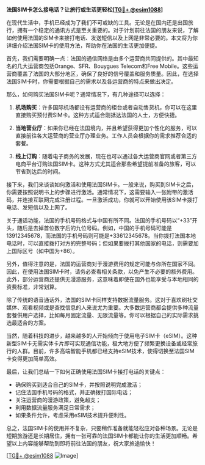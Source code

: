 **法国SIM卡怎么接电话？让旅行或生活更轻松[[TG💪+ @esim1088](https://t.me/s/esim1088)]**

在现代生活中，手机已经成为了我们不可或缺的工具。无论是在国内还是出国旅行，拥有一个稳定的通讯方式是至关重要的。对于计划前往法国的朋友来说，了解如何使用法国的SIM卡来接打电话、发送短信以及上网是非常必要的。本文将为你详细介绍法国SIM卡的使用方法，帮助你在法国的生活更加便捷。

首先，我们需要明确一点：法国的通信网络是由多个运营商共同提供的。其中最知名的几大运营商包括Orange、SFR、Bouygues Telecom和Free Mobile。这些运营商覆盖了法国的大部分地区，确保了良好的信号覆盖和服务质量。因此，在选择法国SIM卡时，你需要根据自己的需求以及各运营商的特点来做出决定。

那么，如何购买法国SIM卡呢？通常情况下，有几种途径可以选择：

1. **机场购买**：许多国际机场都设有运营商的柜台或者自动售货机，你可以在这里直接购买预付费SIM卡。这种方式适合刚抵达法国的人士，方便快捷。
   
2. **当地营业厅**：如果你已经在法国境内，并且希望获得更加个性化的服务，可以直接前往各大运营商的营业厅办理业务。工作人员会根据你的需求推荐合适的套餐。

3. **线上订购**：随着电子商务的发展，现在也可以通过各大运营商官网或者第三方电商平台订购法国SIM卡。这种方式尤其适合那些希望提前准备的旅客，可以节省到达后的时间。

接下来，我们来谈谈如何激活和使用法国SIM卡。一般来说，购买到SIM卡之后，你需要按照说明书上的步骤进行激活。通常情况下，这需要输入一张附带的激活码，并连接互联网完成注册过程。一旦激活成功，你就可以开始使用该SIM卡拨打电话、发短信以及上网了。

关于通话功能，法国的手机号码格式与中国有所不同。法国的手机号码以“+33”开头，随后是去掉首位数字后的九位号码。例如，中国的手机号码可能是13912345678，而法国的手机号码则可能是+33612345678。当你拨打法国本地电话时，可以直接拨打对方的完整号码；但如果要拨打其他国家的电话，则需要加上国际区号（如中国为+86）。

另外，值得注意的是，法国的运营商对于漫游费用的规定可能与你所在国家不同。因此，在使用法国SIM卡时，请务必查看相关条款，以免产生不必要的额外费用。此外，部分运营商还提供无漫游服务，这意味着即使在国外也能享受与本地相同的资费标准，非常划算。

除了传统的语音通话外，法国的SIM卡同样支持数据流量服务。这对于喜欢刷社交媒体、观看视频或是查找信息的人来说尤为重要。大多数运营商都会提供多种流量套餐供用户选择，比如每月固定流量、无限流量等。你可以根据自己的实际需求挑选最适合的方案。

当然，随着科技的进步，越来越多的人开始倾向于使用电子SIM卡（eSIM）。这种新型SIM卡无需实体卡片即可实现通信功能，极大地方便了频繁更换设备或经常旅行的人群。目前，许多高端智能手机都已经支持eSIM技术，使得切换至法国SIM卡变得更加简单高效。

最后，让我们总结一下如何正确使用法国SIM卡接打电话的关键点：
- 确保购买到适合自己的SIM卡，并按照说明完成激活；
- 记住法国手机号码的格式，并正确拨打国际电话；
- 关注运营商的漫游政策，避免超支；
- 利用数据流量服务满足日常需求；
- 如果条件允许，考虑采用eSIM技术提升便利性。

总之，法国SIM卡的使用并不复杂，只要稍作准备就能轻松应对各种场景。无论是短期旅游还是长期居住，拥有一张可靠的法国SIM卡都能让你的生活更加顺畅。希望以上内容能够帮助到即将前往法国的朋友，祝大家旅途愉快！

[[TG💪+ @esim1088](https://t.me/s/esim1088) ![Image](https://i.postimg.cc/4NQfJmqS/Snipaste-2025-05-13-00-14-12.png)]